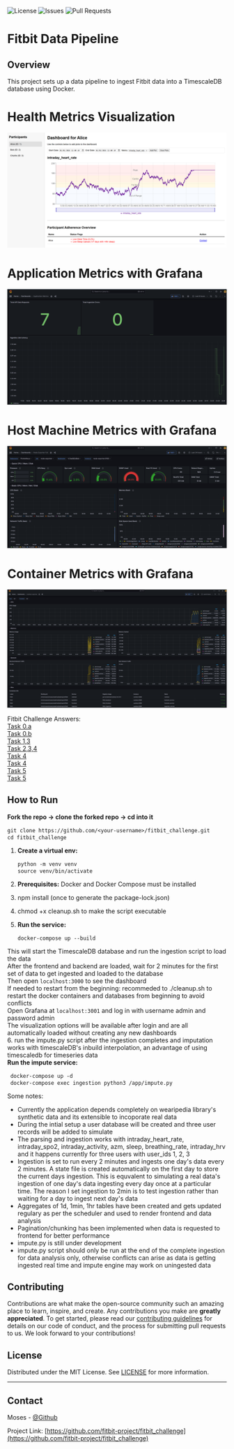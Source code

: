 ![License](https://img.shields.io/badge/license-MIT-blue.svg)
![Issues](https://img.shields.io/github/issues/fitbit-project/fitbit_challenge)
![Pull Requests](https://img.shields.io/github/issues-pr/fitbit-project/fitbit_challenge)
# Fitbit Data Pipeline

## Overview

This project sets up a data pipeline to ingest Fitbit data into a TimescaleDB database using Docker.

# Health Metrics Visualization
![Dashboard](images/dashboard.png)
# Application Metrics with Grafana
![application metrics](images/grafanaapp.png)
# Host Machine Metrics with Grafana
![host machine metrics](images/grafanahost.png)
# Container Metrics with Grafana
![container metrics](images/grafanacontainer.png)

Fitbit Challenge Answers:  
[Task 0.a](docs/task0.md)  
[Task 0.b](fitbit_example.ipynb)  
[Task 1,3](ingeston/ingest.py)  
[Task 2,3,4](backend/main.py)  
[Task 4](impute.py)  
[Task 4](frontend/src/App.js)  
[Task 5](monitoring)  
[Task 5](grafana)  




## How to Run

**Fork the repo -> clone the forked repo -> cd into it**

```
git clone https://github.com/<your-username>/fitbit_challenge.git
cd fitbit_challenge
```
1. **Create a virtual env:**

    ```
    python -m venv venv
    source venv/bin/activate
    ```
2. **Prerequisites:** Docker and Docker Compose must be installed  
3.  npm install (once to generate the package-lock.json)  
4. chmod +x cleanup.sh to make the script executable  
5.  **Run the service:**

    ```
    docker-compose up --build
    ```
This will start the TimescaleDB database and run the ingestion script to load the data  
After the frontend and backend are loaded, wait for 2 minutes for the first set of data to get ingested and loaded to the database  
Then open `localhost:3000` to see the dashboard  
If needed to restart from the beginning: recommeded to ./cleanup.sh to restart the docker containers and databases from beginning to avoid conflicts  
Open Grafana at `localhost:3001` and log in with username admin and password admin  
The visualization options will be available after login and are all automatically loaded without creating any new dashboards  
6. run the impute.py script after the ingestion completes and imputation works with timescaleDB's inbuild interpolation, an advantage of using timescaledb for timeseries data  
   **Run the impute service:**
   
   ```
    docker-compose up -d
    docker-compose exec ingestion python3 /app/impute.py
   ```
Some notes:
- Currently the application depends completely on wearipedia library's synthetic data and its extensible to incoporate real data
- During the intial setup a user database will be created and three user records will be added to simulate
- The parsing and ingestion works with intraday_heart_rate, intraday_spo2, intraday_activity, azm, sleep, breathing_rate, intraday_hrv and it happens currently for three users with user_ids 1, 2, 3
- Ingestion is set to run every 2 minutes and ingests one day's data every 2 minutes. A state file is created automatically on the first day to store the current days ingestion. This is equvalent to simulating a real data's ingestion of one day's data ingesting every day once at a particular time. The reason I set ingestion to 2min is to test ingestion rather than waiting for a day to ingest next day's data
- Aggregates of 1d, 1min, 1hr tables have been created and gets updated regulary as per the scheduler and used to render frontend and data analysis
- Pagination/chunking has been implemented when data is requested to frontend for better performance
- impute.py is still under development
- impute.py script should only be run at the end of the complete ingestion for data analysis only, otherwise conflicts can arise as data is getting ingested real time and impute engine may work on uningested data

## Contributing

Contributions are what make the open-source community such an amazing place to learn, inspire, and create. Any contributions you make are **greatly appreciated**.
To get started, please read our [contributing guidelines](CONTRIBUTING.md) for details on our code of conduct, and the process for submitting pull requests to us.
We look forward to your contributions!

## License

Distributed under the MIT License. See [LICENSE](LICENSE) for more information.

---

## Contact

Moses - [@Github](https://github.com/fitbit-project/fitbit_challenge/issues)

Project Link: [https://github.com/fitbit-project/fitbit_challenge](https://github.com/fitbit-project/fitbit_challenge)

